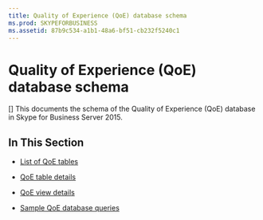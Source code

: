 ```yaml
---
title: Quality of Experience (QoE) database schema
ms.prod: SKYPEFORBUSINESS
ms.assetid: 87b9c534-a1b1-48a6-bf51-cb232f5240c1
---
```



# Quality of Experience (QoE) database schema
[]
This documents the schema of the Quality of Experience (QoE) database in Skype for Business Server 2015.
  
    
    


## In This Section


  
    
    

-  [List of QoE tables](list-of-qoe-tables.md)
    
  
-  [QoE table details](qoe-table-details.md)
    
  
-  [QoE view details](qoe-view-details.md)
    
  
-  [Sample QoE database queries](sample-qoe-database-queries.md)
    
  


